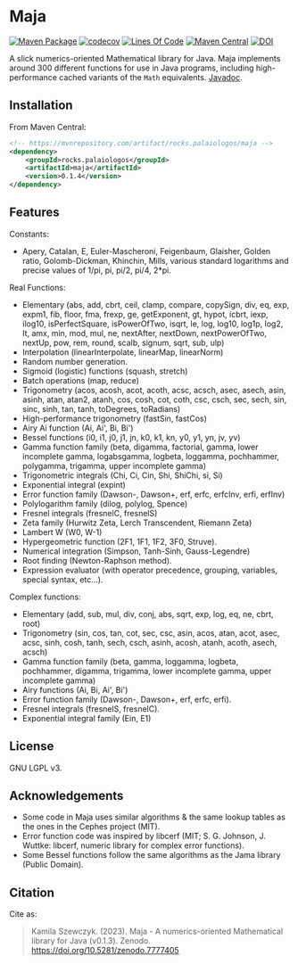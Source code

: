 # Maja

[![Maven Package](https://github.com/kspalaiologos/Maja/actions/workflows/maven.yml/badge.svg)](https://github.com/kspalaiologos/Maja/actions/workflows/maven.yml)
[![codecov](https://codecov.io/gh/kspalaiologos/Maja/branch/trunk/graph/badge.svg?token=3MB6GY2GVV)](https://codecov.io/gh/kspalaiologos/Maja)
[![Lines Of Code](https://tokei.rs/b1/github/kspalaiologos/Maja?category=code)](https://github.com/kspalaiologos/Maja)
[![Maven Central](https://img.shields.io/maven-central/v/rocks.palaiologos/maja)](https://mvnrepository.com/artifact/rocks.palaiologos/maja)
[![DOI](https://zenodo.org/badge/DOI/10.5281/zenodo.7777405.svg)](https://doi.org/10.5281/zenodo.7777405)

A slick numerics-oriented Mathematical library for Java. Maja implements around 300 different functions for use in Java programs, including high-performance cached variants of the `Math` equivalents. [Javadoc](https://kspalaiologos.github.io/Maja/javadoc/rocks/palaiologos/maja/package-summary.html).

## Installation

From Maven Central:

```xml
<!-- https://mvnrepository.com/artifact/rocks.palaiologos/maja -->
<dependency>
    <groupId>rocks.palaiologos</groupId>
    <artifactId>maja</artifactId>
    <version>0.1.4</version>
</dependency>
```

## Features

Constants:
- Apery, Catalan, E, Euler-Mascheroni, Feigenbaum, Glaisher, Golden ratio, Golomb-Dickman, Khinchin, Mills, various standard logarithms and precise values of 1/pi, pi, pi/2, pi/4, 2*pi.

Real Functions:
- Elementary (abs, add, cbrt, ceil, clamp, compare, copySign, div, eq, exp, expm1, fib, floor, fma, frexp, ge, getExponent, gt, hypot, icbrt, iexp, ilog10, isPerfectSquare, isPowerOfTwo, isqrt, le, log, log10, log1p, log2, lt, amx, min, mod, mul, ne, nextAfter, nextDown, nextPowerOfTwo, nextUp, pow, rem, round, scalb, signum, sqrt, sub, ulp)
- Interpolation (linearInterpolate, linearMap, linearNorm)
- Random number generation.
- Sigmoid (logistic) functions (squash, stretch)
- Batch operations (map, reduce)
- Trigonometry (acos, acosh, acot, acoth, acsc, acsch, asec, asech, asin, asinh, atan, atan2, atanh, cos, cosh, cot, coth, csc, csch, sec, sech, sin, sinc, sinh, tan, tanh, toDegrees, toRadians)
- High-performance trigonometry (fastSin, fastCos)
- Airy Ai function (Ai, Ai', Bi, Bi')
- Bessel functions (i0, i1, j0, j1, jn, k0, k1, kn, y0, y1, yn, jv, yv)
- Gamma function family (beta, digamma, factorial, gamma, lower incomplete gamma, logabsgamma, logbeta, loggamma, pochhammer, polygamma, trigamma, upper incomplete gamma)
- Trigonometric integrals (Chi, Ci, Cin, Shi, ShiChi, si, Si)
- Exponential integral (expint)
- Error function family (Dawson-, Dawson+, erf, erfc, erfcInv, erfi, erfInv)
- Polylogarithm family (dilog, polylog, Spence)
- Fresnel integrals (fresnelC, fresnelS)
- Zeta family (Hurwitz Zeta, Lerch Transcendent, Riemann Zeta)
- Lambert W (W0, W-1)
- Hypergeometric function (2F1, 1F1, 1F2, 3F0, Struve).
- Numerical integration (Simpson, Tanh-Sinh, Gauss-Legendre)
- Root finding (Newton-Raphson method).
- Expression evaluator (with operator precedence, grouping, variables, special syntax, etc...).

Complex functions:
- Elementary (add, sub, mul, div, conj, abs, sqrt, exp, log, eq, ne, cbrt, root)
- Trigonometry (sin, cos, tan, cot, sec, csc, asin, acos, atan, acot, asec, acsc, sinh, cosh, tanh, sech, csch, asinh, acosh, atanh, acoth, asech, acsch)
- Gamma function family (beta, gamma, loggamma, logbeta, pochhammer, digamma, trigamma, lower incomplete gamma, upper incomplete gamma)
- Airy functions (Ai, Bi, Ai', Bi')
- Error function family (Dawson-, Dawson+, erf, erfc, erfi).
- Fresnel integrals (fresnelS, fresnelC).
- Exponential integral family (Ein, E1)

## License

GNU LGPL v3.

## Acknowledgements

- Some code in Maja uses similar algorithms & the same lookup tables as the ones in the Cephes project (MIT).
- Error function code was inspired by libcerf (MIT; S. G. Johnson, J. Wuttke: libcerf, numeric library for complex error functions).
- Some Bessel functions follow the same algorithms as the Jama library (Public Domain).

## Citation

Cite as:

> Kamila Szewczyk. (2023). Maja - A numerics-oriented Mathematical library for Java (v0.1.3). Zenodo. https://doi.org/10.5281/zenodo.7777405
